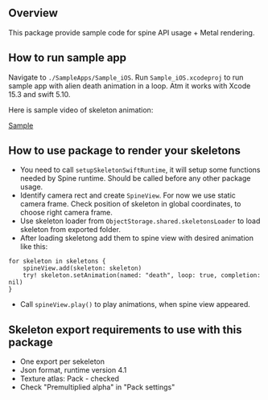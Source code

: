 ## Overview

This package provide sample code for spine API usage + Metal rendering.

## How to run sample app

Navigate to `./SampleApps/Sample_iOS`. Run `Sample_iOS.xcodeproj` to run sample app with alien death animation in a loop.
Atm it works with Xcode 15.3 and swift 5.10.

Here is sample video of skeleton animation:


[Sample](https://github.com/NikolayJuly/swift-spine-rendering/assets/699116/c643be53-d38e-4f7b-925f-d95f1f73e992)



## How to use package to render your skeletons

- You need to call `setupSkeletonSwiftRuntime`, it will setup some functions needed by Spine runtime. Should be called before any other package usage.
- Identify camera rect and create `SpineView`. For now we use static camera frame. Check position of skeleton in global coordinates, to choose right camera frame.
- Use skeleton loader from `ObjectStorage.shared.skeletonsLoader` to load skeleton from exported folder.
- After loading skeletong add them to spine view with desired animation like this:
```
for skeleton in skeletons {
    spineView.add(skeleton: skeleton)
    try! skeleton.setAnimation(named: "death", loop: true, completion: nil)
}
```
- Call `spineView.play()` to play animations, when spine view appeared.
 
## Skeleton export requirements to use with this package

- One export per sekeleton
- Json format, runtime version 4.1
- Texture atlas: Pack - checked
- Check "Premultiplied alpha" in "Pack settings"
